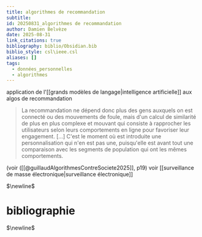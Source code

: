 ```yaml
---
title: algorithmes de recommandation
subtitle:
id: 20250831_algorithmes de recommandation
author: Damien Belvèze
date: 2025-08-31
link_citations: true
bibliography: biblio/Obsidian.bib
biblio_style: csl\ieee.csl
aliases: []
tags:
  - données_personnelles
  - algorithmes
---
```

application de l'[[grands modèles de langage|intelligence artificielle]] aux algos de recommandation 

> La recommandation ne dépend donc plus des gens auxquels on est connecté ou des mouvements de foule, mais d'un calcul de similarité de plus en plus complexe et mouvant qui consiste à rapprocher les utilisateurs selon leurs comportements en ligne pour favoriser leur engagement. 
> \[...] C'est le moment où est introduite une personnalisation qui n'en est pas une, puisqu'elle est avant tout une comparaison avec les segments de population qui ont les mêmes comportements.

(voir ([[@guillaudAlgorithmesContreSociete2025]], p19)
voir [[surveillance de masse électronique|surveillance électronique]]



$\newline$
# bibliographie
$\newline$






